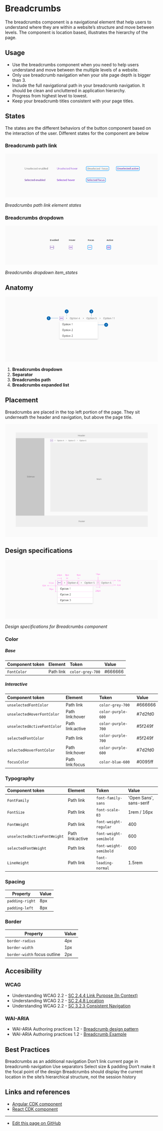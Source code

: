 # Breadcrumbs

The breadcrumbs component is a navigational element that help users to understand where they are within a website’s structure and move between levels. The component is location based, illustrates the hierarchy of the page.


## Usage

- Use the breadcrumbs component when you need to help users understand and move between the multiple levels of a website.
- Only use breadcrumb navigation when your site page depth is bigger than 3. 
- Include the full navigational path in your breadcrumb navigation. It should be clean and uncluttered in application hierarchy.
- Progress from highest level to lowest.
- Keep your breadcrumb titles consistent with your page titles.



## States

The states are the different behaviors of the button component based on the interaction of the user.
Different states for the component are below

### Breadcrumb path link
![Breadcrumbs path link element states](images/breadcrumbs_states.png "Breadcrumbs component states")

_Breadcrumbs path link element states_


### Breadcrumbs dropdown
![Breadcrumbs dropdown item_states](images/breadcrumbs_states_dropdown.png "Breadcrumbs component breadcrumbs_states_dropdown")

_Breadcrumbs dropdown item_states_


## Anatomy

![Example of the breadcrumbs component anatomy](images/breadcrumbs_anatomy.png "Example of the breadcrumbs component anatomy")

1. **Breadcrumbs dropdown**
2. **Separator**
3. **Breadcrumbs path**
4. **Breadcrumbs expanded list**

## Placement

Breadcrumbs are placed in the top left portion of the page. They sit underneath the header and navigation, but above the page title.

![Image example of the placement in layout](images/breadcrumbs_placement.png "Image example of the placement in layout")



## Design specifications

![Design specifications for Breadcrumbs component](images/breadcrumbs_specs.png "Design specifications for Breadcrumbs component")

_Design specifications for Breadcrumbs component_

### Color
 
##### Base

| Component token                     | Element                     | Token                       | Value       |
| :---------------------------------- | :-------------------------- | :-------------------------- | :---------- |
| `FontColor`                         | Path link                   | `color-grey-700`            | #666666     | 



 ##### Interactive

| Component token                      | Element                     | Token                       | Value       |
| :----------------------------------- | :-------------------------- | :-------------------------- | :---------- |
| `unselectedFontColor`                | Path link                   | `color-grey-700`            | #666666     | 
| `unselectedHoverFontColor`           | Path link:hover             | `color-purple-600`          | #7d2fd0     | 
| `unselectedActiveFontColor`          | Path link:active            | `color-purple-700`          | #5f249f     | 
| `selectedFontColor`                  | Path link                   | `color-purple-700`          | #5f249f     | 
| `selectedHoverFontColor`             | Path link:hover             | `color-purple-600`          | #7d2fd0     |  
| `focusColor`                         | Path link:focus             | `color-blue-600`            | #0095ff     | 

### Typography

| Component token                      | Element                     | Token                       | Value       |
| :----------------------------------- | :-------------------------- | :-------------------------- | :---------- |
| `FontFamily`                         | Path link                   | `font-family-sans`          | 'Open Sans', sans-serif | 
| `FontSize`                           | Path link                   | `font-scale-03`             | 1rem / 16px | 
| `FontWeight`                         | Path link                   | `font-weight-regular`       | 400         |  
| `unselectedActiveFontWeight`         | Path link:active            | `font-weight-semibold`      | 600         | 
| `selectedFontWeight`                 | Path link                   | `font-weight-semibold`      | 600         | 
| `LineHeight`                         | Path link                   | `font-leading-normal`       | 1.5rem      | 


### Spacing

| Property            | Value     |
| ------------------  | --------- |
| `padding-right`     |      8px |
| `padding-left`      |      8px |

### Border

| Property            | Value     |
| ------------------  | --------- |
| `border-radius`     |       4px |
| `border-width`      |       1px |
| `border-width` focus outline      |       2px |




## Accesibility

### WCAG 

* Understanding WCAG 2.2 - [SC 2.4.4 Link Purpose (In Context)](https://www.w3.org/WAI/WCAG22/Understanding/link-purpose-in-context)
* Understanding WCAG 2.2 - [SC 2.4.8 Location](https://www.w3.org/WAI/WCAG22/Understanding/location.html)
* Understanding WCAG 2.2 - [SC 3.2.3 Consistent Navigation](https://www.w3.org/WAI/WCAG22/Understanding/consistent-navigation)

### WAI-ARIA

* WAI-ARIA Authoring practices 1.2 - [Breadcrumb design pattern](https://www.w3.org/TR/wai-aria-practices-1.2/#breadcrumb)
* WAI-ARIA Authoring practices 1.2 - [Breadcrumb Example](https://www.w3.org/TR/wai-aria-practices-1.2/examples/breadcrumb/index.html)


## Best Practices

Breadcrumbs as an additional navigation
Don’t link current page in breadcrumb navigation
Use separators
Select size & padding
Don’t make it the focal point of the design
Breadcrumbs should display the current location in the site’s hierarchical structure, not the session history



## Links and references

* [Angular CDK component](url)
* [React CDK component](url)

____________________________________________________________

* [Edit this page on GitHub](url)

